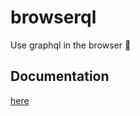 # browserql

Use graphql in the browser 🚀

## Documentation

[here](https://francoisrv.github.io/browserql/)
